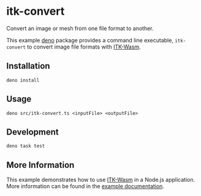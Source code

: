 itk-convert
===========

Convert an image or mesh from one file format to another.

This example [deno](https://docs.deno.com) package provides a command line executable, `itk-convert` to convert
image file formats with
[ITK-Wasm](https://github.com/InsightSoftwareConsortium/ITK-Wasm.git).

## Installation

```
deno install
```

## Usage

```
deno src/itk-convert.ts <inputFile> <outputFile>
```

## Development

```
deno task test
```

## More Information

This example demonstrates how to use
[ITK-Wasm](https://wasm.itk.org/) in a Node.js
application. More information can be found in the [example
documentation](https://docs.itk.org/projects/wasm/en/latest/typescript/distribution/deno.html).
